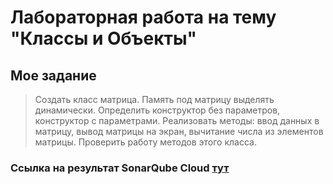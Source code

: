 # Лабораторная работа на тему "Классы и Объекты"

## Мое задание
> Создать класс матрица. Память под матрицу выделять динамически. Определить конструктор без параметров, конструктор с параметрами. Реализовать методы: ввод данных в матрицу, вывод матрицы на экран, вычитание числа из элементов матрицы. Проверить работу методов этого класса. 
> 
### Ссылка на результат SonarQube Cloud [тут](https://sonarcloud.io/project/overview?id=sosiskakiller812_lab1)
